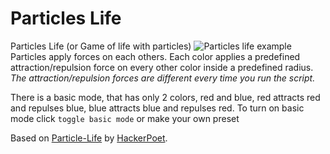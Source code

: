 # Particles Life
Particles Life (or Game of life with particles)
![Particles life example](https://i.imgur.com/cgcWa92.png)
Particles apply forces on each others. Each color applies a predefined attraction/repulsion force on every other color inside a predefined radius.
*The attraction/repulsion forces are different every time you run the script.*

There is a basic mode, that has only 2 colors, red and blue, red attracts red and repulses blue, blue attracts blue and repulses red. To turn on basic mode click `toggle basic mode`
or make your own preset

Based on [Particle-Life](https://github.com/HackerPoet/Particle-Life "Go to the repository of Particle-Life") by [HackerPoet](https://github.com/HackerPoet "Go to HackerPoet's GitHub profile").
